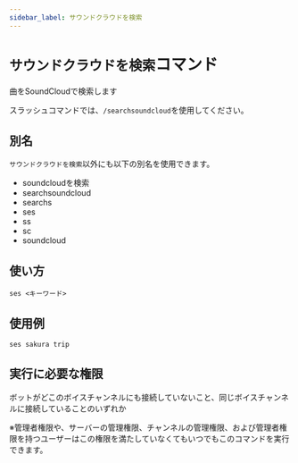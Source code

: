 ```yaml
---
sidebar_label: サウンドクラウドを検索
---
```

# `サウンドクラウドを検索`コマンド
曲をSoundCloudで検索します

スラッシュコマンドでは、`/searchsoundcloud`を使用してください。

## 別名
`サウンドクラウドを検索`以外にも以下の別名を使用できます。

- soundcloudを検索
- searchsoundcloud
- searchs
- ses
- ss
- sc
- soundcloud

## 使い方
```
ses <キーワード>
```

## 使用例
```
ses sakura trip
```


## 実行に必要な権限
ボットがどこのボイスチャンネルにも接続していないこと、同じボイスチャンネルに接続していることのいずれか

※管理者権限や、サーバーの管理権限、チャンネルの管理権限、および管理者権限を持つユーザーはこの権限を満たしていなくてもいつでもこのコマンドを実行できます。
  
